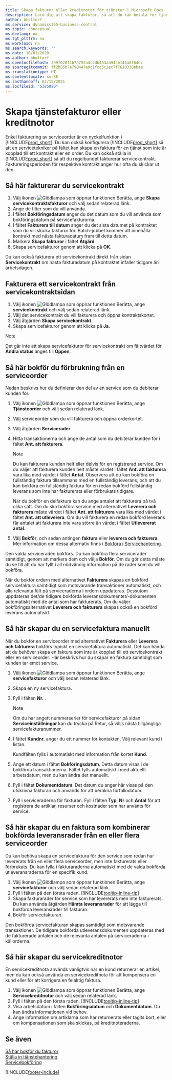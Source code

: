 ```yaml
---
title: Skapa fakturor eller kreditnotor för tjänster | Microsoft Docs
description: Lära dig att skapa fakturor, så att du kan betala för tjänsten.
author: bholtorf
ms.service: dynamics365-business-central
ms.topic: conceptual
ms.devlang: na
ms.tgt_pltfrm: na
ms.workload: na
ms.search.keywords: ''
ms.date: 10/01/2020
ms.author: bholtorf
ms.openlocfilehash: 399f020f1b7a792a4c2db453aa94cb144a8f64dc
ms.sourcegitcommit: ff2b55b7e790447e0c1fcd5c2ec7f7610338ebaa
ms.translationtype: HT
ms.contentlocale: sv-SE
ms.lasthandoff: 02/15/2021
ms.locfileid: "5385980"
---
```

# <a name="create-service-invoices-or-credit-memos"></a>Skapa tjänstefakturor eller kreditnotor
Enkel fakturering av serviceorder är en nyckelfunktion i [!INCLUDE[prod_short](includes/prod_short.md)]. Du kan också konfigurera [!INCLUDE[prod_short](includes/prod_short.md)] så att en servicetekniker på fältet kan skapa en faktura för en tjänst som inte är kopplad till ett kontrakt eller en order. Du kan också ställa in [!INCLUDE[prod_short](includes/prod_short.md)] så att du regelbundet fakturerar servicekontrakt. Faktureringsperioden för respektive kontrakt anger hur ofta du skickar ut den.

## <a name="to-invoice-several-service-contracts"></a>Så här fakturerar du servicekontrakt

1. Välj ikonen ![Glödlampa som öppnar funktionen Berätta](media/ui-search/search_small.png "Berätta vad du vill göra"), ange **Skapa servicekontraktsfakturor** och välj sedan relaterad länk.  
2. Ange de filter som du vill använda.  
3. I fältet **Bokföringsdatum** anger du det datum som du vill använda som bokföringsdatum på servicefakturorna.  
4. I fältet **Fakturera till datum** anger du det sista datumet på kontraktet som du vill skicka fakturor för. Batch-jobbet kommer att innehålla kontrakt med nästa fakturadatum fram till detta datum.  
5. Markera **Skapa fakturor** i fältet **Åtgärd**.  
6. Skapa servicefakturor genom att klicka på **OK**.  
  
Du kan också fakturera ett servicekontrakt direkt från sidan **Servicekontrakt** om nästa fakturadatum på kontraktet infaller tidigare än arbetsdagen.

## <a name="to-invoice-a-service-contract-from-the-service-contract-page"></a>Fakturera ett servicekontrakt från servicekontraktsidan   
1. Välj ikonen ![Glödlampa som öppnar funktionen Berätta](media/ui-search/search_small.png "Berätta vad du vill göra"), ange **servicekontrakt** och välj sedan relaterad länk.  
2. Välj det servicekontrakt du vill fakturera och öppna kontraktskortet.  
3. Välj åtgärden **Skapa servicekontrakt**. 
4. Skapa servicefakturor genom att klicka på **Ja**.  
  
  > [!NOTE]  
  > Det går inte att skapa servicefakturor för servicekontrakt om fältvärdet för **Ändra status** anges till **Öppen**.  

## <a name="to-post-an-invoice-from-a-service-order"></a>Så här bokför du förbrukning från en serviceorder  
Nedan beskrivs hur du definierar den del av en service som du debiterar kunden för.  

1. Välj ikonen ![Glödlampa som öppnar funktionen Berätta](media/ui-search/search_small.png "Berätta vad du vill göra"), ange **Tjänsteorder** och välj sedan relaterad länk.  
2. Välj serviceorder som du vill fakturera och öppna orderkortet.  
3. Välj åtgärden **Servicerader**.  
4. Hitta transaktionerna och ange de antal som du debiterar kunden för i fältet **Ant. att fakturera**.  
  
   > [!NOTE]  
   > Du kan fakturera kunden helt eller delvis för en registrerad service. Om du väljer att fakturera kunden helt måste värdet i fältet **Ant. att fakturera** vara lika med värdet i fältet **Antal**. Observera att du kan bokföra en fullständig faktura tillsammans med en fullständig leverans, och att du kan bokföra en fullständig faktura för en redan bokförd fullständig leverans som inte har fakturerats eller förbrukats tidigare.  
   >  
   > När du bokför en delfaktura kan du ange antalet att fakturera på två olika sätt. Om du ska bokföra service med alternativet **Leverera och fakturera** måste värdet i fältet **Ant. att fakturera** vara lika med värdet i fältet  **Ant. att utleverera**. Om du vill fakturera en redan bokförd leverans får antalet att fakturera inte vara större än värdet i fältet **Utlevererat antal**.  
  
5. Välj **Bokför**, och sedan antingen **faktura** eller **leverera och fakturera**. Mer information om dessa alternativ finns i [Bokföra i Servicehantering](service-service-posting.md).  
  
 Den valda serviceraden bokförs. Du kan bokföra flera servicerader samtidigt, genom att markera dem och välja **Bokför**. Om du gör detta måste du se till att du har fyllt i all nödvändig information på de rader som du vill bokföra.  
  
 När du bokför ordern med alternativet **Fakturera** skapas en bokförd servicefaktura samtidigt som motsvarande transaktioner automatiskt, och alla relevanta fält på serviceraderna i ordern uppdateras. Dessutom uppdateras det/de tidigare bokförda leveransdokumentet/-dokumenten automatiskt med de antal som har fakturerats. Om du väljer bokföringsalternativet **Leverera och fakturera** skapas också en bokförd leverans automatiskt.

## <a name="to-create-a-service-invoice-manually"></a>Så här skapar du en servicefaktura manuellt  
När du bokför en serviceorder med alternativet **Fakturera** eller **Leverera och fakturera** bokförs typiskt en servicefaktura automatiskt. Det kan hända att du behöver skapa en faktura som inte är kopplad till ett servicekontrakt eller en serviceorder. Här beskrivs hur du skapar en faktura samtidigt som kunden tar emot service.  

1. Välj ikonen ![Glödlampa som öppnar funktionen Berätta](media/ui-search/search_small.png "Berätta vad du vill göra"), ange **servicefakturor** och välj sedan relaterad länk.  
2. Skapa en ny servicefaktura.  
3. Fyll i fälten **Nr.** .  
  
    > [!NOTE]  
    >  Om du har angett nummerserier för servicefakturor på sidan **Serviceinställningar** kan du trycka på Retur, så väljs nästa tillgängliga servicefakturanummer.  
  
4. I fältet **Kundnr.** anger du ett nummer för kontakten. Välj relevant kund i listan.  
  
    Kundfälten fylls i automatiskt med information från kortet **Kund**.  
  
5. Ange ett datum i fältet **Bokföringsdatum**. Detta datum visas i de bokförda transaktionerna. Fältet fylls automatiskt i med aktuellt arbetsdatum, men du kan ändra det manuellt.  
6. Fyll i fältet **Dokumentdatum**. Det datum du anger här visas på den utskrivna fakturan och används för att beräkna förfallodatum.  
7. Fyll i serviceraderna för fakturan. Fyll i fälten **Typ**, **Nr** och **Antal** för att registrera de artiklar, resurser och kostnader som har använts för service. 

## <a name="to-create-an-invoice-that-combines-posted-shipment-lines-from-one-or-more-service-orders"></a>Så här skapar du en faktura som kombinerar bokförda leveransrader från en eller flera serviceorder 
Du kan behöva skapa en servicefaktura för den service som redan har levererats från en eller flera serviceorder, men inte fakturerats eller förbrukats. Du kan fylla i fakturaraderna automatiskt med de valda bokförda utleveransraderna för en specifik kund.  

1. Välj ikonen ![Glödlampa som öppnar funktionen Berätta](media/ui-search/search_small.png "Berätta vad du vill göra"), ange **servicefakturor** och välj sedan relaterad länk.  
2. Fyll i fälten på den första raden. [!INCLUDE[tooltip-inline-tip](includes/tooltip-inline-tip_md.md)] 
3. Skapa fakturarader för service som har levererats men inte fakturerats. Du kan använda åtgärden **Hämta leveransrader** för att lägga till bokförda leveransrader till fakturan.  
4. Bokför servicefakturan.  
  
 Den bokförda servicefakturan skapas samtidigt som motsvarande transaktioner. De tidigare bokförda utleveransdokumenten uppdateras med de fakturerade antalen och de relevanta antalen på serviceraderna i källorderna.  

## <a name="to-create-a-service-credit-memo"></a>Så här skapar du servicekreditnotor  
En servicekreditnota används vanligtvis när en kund returnerar en artikel, men du kan också använda en servicekreditnota för att kompensera en kund eller för att korrigera en felaktig faktura.  

1. Välj ikonen ![Glödlampa som öppnar funktionen Berätta](media/ui-search/search_small.png "Berätta vad du vill göra"), ange **Servicekreditnotor** och välj sedan relaterad länk.  
2. Fyll i fälten på den första raden. [!INCLUDE[tooltip-inline-tip](includes/tooltip-inline-tip_md.md)]
3. Visa arbetsdatum i fälten **Bokföringsdatum** och **Dokumentdatum**. Du kan ändra informationen vid behov.    
4. Ange information om artiklarna som har returnerats eller tagits bort, eller om kompensationen som ska skickas, på kreditnoteraderna.  

## <a name="see-also"></a>Se även
[Så här bokför du fakturor](service-how-to-post-service-orders.md)  
[Ställa in tjänstehantering](service-setup-service.md)  
[Servicebokföring](service-service-posting.md)  


[!INCLUDE[footer-include](includes/footer-banner.md)]